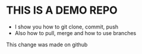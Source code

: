 # THIS IS A DEMO REPO

- I show you how to git clone, commit, push
- Also how to pull, merge and how to use branches


This change was made on github
